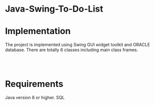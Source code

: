 # Java-Swing-To-Do-List<br />
# Implementation<br />
The project is implemented using Swing GUI widget toolkit and ORACLE database. There are totally 6 classes including main class frames.

<br /><br /> 
# Requirements<br /> 
Java version 8 or higher. 
SQL
